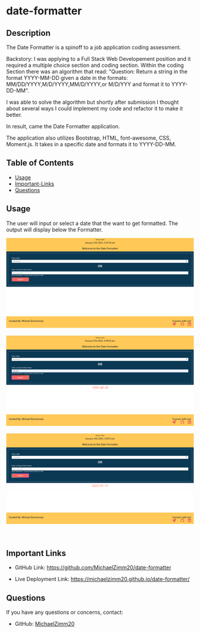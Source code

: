 # date-formatter

## Description

The Date Formatter is a spinoff to a job application coding assessment. 

Backstory: I was applying to a Full Stack Web Developement position and it required a multiple choice section and coding section. Within the coding Section there was an algorithm that read: "Question: Return a string in the format YYYY-MM-DD given a date in the formats: MM/DD/YYYY,M/D/YYYY,MM/D/YYYY,or M/D/YYY and format it to YYYY-DD-MM".

I was able to solve the algorithm but shortly after submission I thought about several ways I could implement my code and refactor it to make it better. 

In result, came the Date Formatter application.

 The application also utilizes Bootstrap, HTML, font-awesome, CSS, Moment.js. It takes in a specific date and formats it to YYYY-DD-MM.



  ## Table of Contents 
  * [Usage](#usage)
  * [Important-Links](#Important-Links)
  * [Questions](#questions)



## Usage
The user will input or select a date that the want to get formatted. The output will display below the Formatter. 




![Date Formatter Screenshot](assets/images/Picture1.png)
 <br/><br/>
 ![Date Formatter Screenshot](assets/images/Picture2.png)
 <br/><br/>
 ![Date Formatter Screenshot](assets/images/Picture3.png)
 <br/><br/><br/>




 ## Important Links 
* GitHub Link: https://github.com/MichaelZimm20/date-formatter

* Live Deployment Link: https://michaelzimm20.github.io/date-formatter/

## Questions 
  If you have any questions or concerns, contact:
  * GitHub: [MichaelZimm20](https://github.com/MichaelZimm20)
